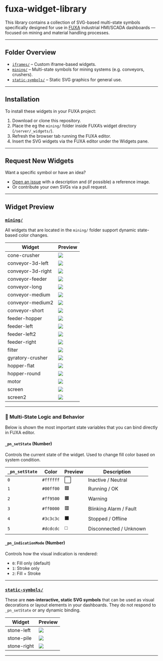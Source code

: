 # fuxa-widget-library

This library contains a collection of SVG-based multi-state symbols specifically designed for use in [FUXA](https://github.com/frangoteam/FUXA) industrial HMI/SCADA dashboards — focused on mining and material handling processes.

---

## Folder Overview

- [`iframes/`](./iframes) – Custom iframe-based widgets.
- [`mining/`](./mining) – Multi-state symbols for mining systems (e.g. conveyors, crushers).
- [`static-symbols/`](./static-symbols) – Static SVG graphics for general use.

---

## Installation

To install these widgets in your FUXA project:

1. Download or clone this repository.
2. Place the eg the `mining/` folder inside FUXA’s widget directory (`/server/_widgets/`).
3. Refresh the browser tab running the FUXA editor.
4. Insert the SVG widgets via the FUXA editor under the Widgets pane.
---

## Request New Widgets

Want a specific symbol or have an idea?

- [Open an issue](https://github.com/tobias-carlbom/fuxa-widget-library/issues) with a description and (if possible) a reference image.
- Or contribute your own SVGs via a pull request.

---

## Widget Preview

### [`mining/`](./mining)

All widgets that are located in the `mining/` folder support dynamic state-based color changes.

| Widget | Preview |
|--------|---------|
| cone-crusher | ![](mining/cone-crusher.svg) |
| conveyor-3d-left | ![](mining/conveyor-3d-left.svg) |
| conveyor-3d-right | ![](mining/conveyor-3d-right.svg) |
| conveyor-feeder | ![](mining/conveyor-feeder.svg) |
| conveyor-long | ![](mining/conveyor-long.svg) |
| conveyor-medium | ![](mining/conveyor-medium.svg) |
| conveyor-medium2 | ![](mining/conveyor-medium2.svg) |
| conveyor-short | ![](mining/conveyor-short.svg) |
| feeder-hopper | ![](mining/feeder-hopper.svg) |
| feeder-left | ![](mining/feeder-left.svg) |
| feeder-left2 | ![](mining/feeder-left2.svg) |
| feeder-right | ![](mining/feeder-right.svg) |
| filter | ![](mining/filter.svg) |
| gyratory-crusher | ![](mining/gyratory-crusher.svg) |
| hopper-flat | ![](mining/hopper-flat.svg) |
| hopper-round | ![](mining/hopper-round.svg) |
| motor | ![](mining/motor.svg) |
| screen | ![](mining/screen.svg) |
| screen2 | ![](mining/screen2.svg) |

---

### 🔧 Multi-State Logic and Behavior

Below is shown the most important state variables that you can bind directly in FUXA editor.

#### `_pn_setState` (Number)

Controls the current state of the widget. Used to change fill color based on system condition.

| `_pn_setState` | Color     | Preview | Description            |
|----------------|-----------|---------|------------------------|
| `0`            | `#ffffff` | ⬜️       | Inactive / Neutral     |
| `1`            | `#00ff00` | 🟩       | Running / OK           |
| `2`            | `#ff9500` | 🟧       | Warning                |
| `3`            | `#ff0000` | 🟥       | Blinking Alarm / Fault          |
| `4`            | `#3c3c3c` | ⬛️       | Stopped / Offline      |
| `5`            | `#dcdcdc` | ◻️       | Disconnected / Unknown |

#### `_pn_indicationMode` (Number)

Controls how the visual indication is rendered:

- `0`: Fill only (default)
- `1`: Stroke only
- `2`: Fill + Stroke

---

### [`static-symbols/`](./static-symbols)

These are **non-interactive, static SVG symbols** that can be used as visual decorations or layout elements in your dashboards. They do not respond to `_pn_setState` or any dynamic binding.

| Widget       | Preview                          |
|--------------|----------------------------------|
| stone-left   | ![](static-symbols/stone-left.svg)   |
| stone-pile   | ![](static-symbols/stone-pile.svg)   |
| stone-right  | ![](static-symbols/stone-right.svg)  |

---
